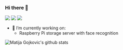 ### Hi there 👋

[<img src="https://img.shields.io/badge/linkedin-%230077B5.svg?&style=for-the-badge&logo=linkedin&logoColor=white" />](https://www.linkedin.com/in/matija-gojkovic)
[<img src="https://img.shields.io/badge/Gmail-D14836?style=for-the-badge&logo=gmail&logoColor=white" />](mailto:gojkovicmatija99@gmail.com)
[<img src="https://img.shields.io/badge/personal_website-%230077B5.svg?&style=for-the-badge&color=ef6c00" />](https://gojkovicmatija99.github.io/Hello-world/)

- 🔭 I’m currently working on:
    - Raspberry Pi storage server with face recognition

![Matija Gojkovic's github stats](https://github-readme-stats.vercel.app/api?username=gojkovicmatija99&count_private=true&theme=algolia)
